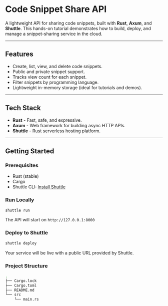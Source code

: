 # Code Snippet Share API

A lightweight API for sharing code snippets, built with **Rust**, **Axum**, and **Shuttle**. This hands-on tutorial demonstrates how to build, deploy, and manage a snippet-sharing service in the cloud.

---

## Features

- Create, list, view, and delete code snippets.
- Public and private snippet support.
- Tracks view count for each snippet.
- Filter snippets by programming language.
- Lightweight in-memory storage (ideal for tutorials and demos).

---

## Tech Stack

- **Rust** - Fast, safe, and expressive.
- **Axum** - Web framework for building async HTTP APIs.
- **Shuttle** - Rust serverless hosting platform.

---

## Getting Started

### Prerequisites

- Rust (stable)
- Cargo
- Shuttle CLI: [Install Shuttle](https://docs.shuttle.dev/getting-started/installation)

### Run Locally

```bash
shuttle run
```

The API will start on `http://127.0.0.1:8000`

### Deploy to Shuttle

```bash
shuttle deploy
```

Your service will be live with a public URL provided by Shuttle.

### Project Structure

```bash
.
├── Cargo.lock
├── Cargo.toml
├── README.md
└── src
    └── main.rs
```
